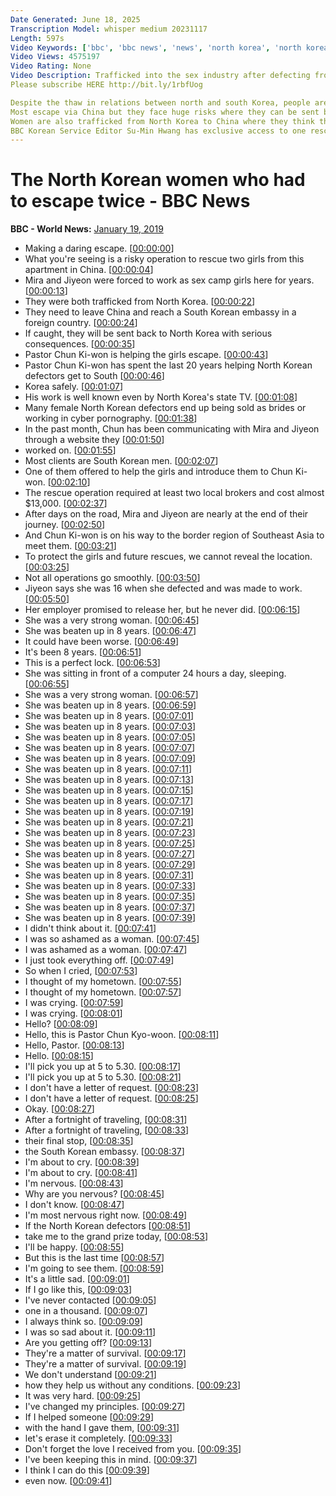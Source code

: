 ```yaml
---
Date Generated: June 18, 2025
Transcription Model: whisper medium 20231117
Length: 597s
Video Keywords: ['bbc', 'bbc news', 'news', 'north korea', 'north korean', 'north korean women', 'north korean woman', 'china', 'chinese', 'china news', 'north korea news', 'north korean defector', 'trafficking', 'women trafficking', 'escaping', 'great escape', 'korea', 'korean', 'korean women', 'defecting from North Korea']
Video Views: 4575197
Video Rating: None
Video Description: Trafficked into the sex industry after defecting from North Korea, two young women spent years in captivity before finally getting the chance to escape.
Please subscribe HERE http://bit.ly/1rbfUog

Despite the thaw in relations between north and south Korea, people are still risking their lives to flee the regime.
Most escape via China but they face huge risks where they can be sent back if caught.
Women are also trafficked from North Korea to China where they think they will get a job and earn some money but find themselves trapped for years on end.
BBC Korean Service Editor Su-Min Hwang has exclusive access to one rescue mission run by a South Korean pastor.
---
```


# The North Korean women who had to escape twice - BBC News
**BBC - World News:** [January 19, 2019](https://www.youtube.com/watch?v=rPrvvj78uSY)
*  Making a daring escape. [[00:00:00](https://www.youtube.com/watch?v=rPrvvj78uSY&t=0.0s)]
*  What you're seeing is a risky operation to rescue two girls from this apartment in China. [[00:00:04](https://www.youtube.com/watch?v=rPrvvj78uSY&t=4.68s)]
*  Mira and Jiyeon were forced to work as sex camp girls here for years. [[00:00:13](https://www.youtube.com/watch?v=rPrvvj78uSY&t=13.52s)]
*  They were both trafficked from North Korea. [[00:00:22](https://www.youtube.com/watch?v=rPrvvj78uSY&t=22.56s)]
*  They need to leave China and reach a South Korean embassy in a foreign country. [[00:00:24](https://www.youtube.com/watch?v=rPrvvj78uSY&t=24.64s)]
*  If caught, they will be sent back to North Korea with serious consequences. [[00:00:35](https://www.youtube.com/watch?v=rPrvvj78uSY&t=35.6s)]
*  Pastor Chun Ki-won is helping the girls escape. [[00:00:43](https://www.youtube.com/watch?v=rPrvvj78uSY&t=43.16s)]
*  Pastor Chun Ki-won has spent the last 20 years helping North Korean defectors get to South [[00:00:46](https://www.youtube.com/watch?v=rPrvvj78uSY&t=46.16s)]
*  Korea safely. [[00:01:07](https://www.youtube.com/watch?v=rPrvvj78uSY&t=67.03999999999999s)]
*  His work is well known even by North Korea's state TV. [[00:01:08](https://www.youtube.com/watch?v=rPrvvj78uSY&t=68.32s)]
*  Many female North Korean defectors end up being sold as brides or working in cyber pornography. [[00:01:38](https://www.youtube.com/watch?v=rPrvvj78uSY&t=98.32s)]
*  In the past month, Chun has been communicating with Mira and Jiyeon through a website they [[00:01:50](https://www.youtube.com/watch?v=rPrvvj78uSY&t=110.32s)]
*  worked on. [[00:01:55](https://www.youtube.com/watch?v=rPrvvj78uSY&t=115.06s)]
*  Most clients are South Korean men. [[00:02:07](https://www.youtube.com/watch?v=rPrvvj78uSY&t=127.44s)]
*  One of them offered to help the girls and introduce them to Chun Ki-won. [[00:02:10](https://www.youtube.com/watch?v=rPrvvj78uSY&t=130.2s)]
*  The rescue operation required at least two local brokers and cost almost $13,000. [[00:02:37](https://www.youtube.com/watch?v=rPrvvj78uSY&t=157.44s)]
*  After days on the road, Mira and Jiyeon are nearly at the end of their journey. [[00:02:50](https://www.youtube.com/watch?v=rPrvvj78uSY&t=170.96s)]
*  And Chun Ki-won is on his way to the border region of Southeast Asia to meet them. [[00:03:21](https://www.youtube.com/watch?v=rPrvvj78uSY&t=201.24s)]
*  To protect the girls and future rescues, we cannot reveal the location. [[00:03:25](https://www.youtube.com/watch?v=rPrvvj78uSY&t=205.92s)]
*  Not all operations go smoothly. [[00:03:50](https://www.youtube.com/watch?v=rPrvvj78uSY&t=230.88s)]
*  Jiyeon says she was 16 when she defected and was made to work. [[00:05:50](https://www.youtube.com/watch?v=rPrvvj78uSY&t=350.88s)]
*  Her employer promised to release her, but he never did. [[00:06:15](https://www.youtube.com/watch?v=rPrvvj78uSY&t=375.48s)]
*  She was a very strong woman. [[00:06:45](https://www.youtube.com/watch?v=rPrvvj78uSY&t=405.48s)]
*  She was beaten up in 8 years. [[00:06:47](https://www.youtube.com/watch?v=rPrvvj78uSY&t=407.48s)]
*  It could have been worse. [[00:06:49](https://www.youtube.com/watch?v=rPrvvj78uSY&t=409.48s)]
*  It's been 8 years. [[00:06:51](https://www.youtube.com/watch?v=rPrvvj78uSY&t=411.48s)]
*  This is a perfect lock. [[00:06:53](https://www.youtube.com/watch?v=rPrvvj78uSY&t=413.48s)]
*  She was sitting in front of a computer 24 hours a day, sleeping. [[00:06:55](https://www.youtube.com/watch?v=rPrvvj78uSY&t=415.48s)]
*  She was a very strong woman. [[00:06:57](https://www.youtube.com/watch?v=rPrvvj78uSY&t=417.48s)]
*  She was beaten up in 8 years. [[00:06:59](https://www.youtube.com/watch?v=rPrvvj78uSY&t=419.48s)]
*  She was beaten up in 8 years. [[00:07:01](https://www.youtube.com/watch?v=rPrvvj78uSY&t=421.48s)]
*  She was beaten up in 8 years. [[00:07:03](https://www.youtube.com/watch?v=rPrvvj78uSY&t=423.48s)]
*  She was beaten up in 8 years. [[00:07:05](https://www.youtube.com/watch?v=rPrvvj78uSY&t=425.48s)]
*  She was beaten up in 8 years. [[00:07:07](https://www.youtube.com/watch?v=rPrvvj78uSY&t=427.48s)]
*  She was beaten up in 8 years. [[00:07:09](https://www.youtube.com/watch?v=rPrvvj78uSY&t=429.48s)]
*  She was beaten up in 8 years. [[00:07:11](https://www.youtube.com/watch?v=rPrvvj78uSY&t=431.48s)]
*  She was beaten up in 8 years. [[00:07:13](https://www.youtube.com/watch?v=rPrvvj78uSY&t=433.48s)]
*  She was beaten up in 8 years. [[00:07:15](https://www.youtube.com/watch?v=rPrvvj78uSY&t=435.48s)]
*  She was beaten up in 8 years. [[00:07:17](https://www.youtube.com/watch?v=rPrvvj78uSY&t=437.48s)]
*  She was beaten up in 8 years. [[00:07:19](https://www.youtube.com/watch?v=rPrvvj78uSY&t=439.48s)]
*  She was beaten up in 8 years. [[00:07:21](https://www.youtube.com/watch?v=rPrvvj78uSY&t=441.48s)]
*  She was beaten up in 8 years. [[00:07:23](https://www.youtube.com/watch?v=rPrvvj78uSY&t=443.48s)]
*  She was beaten up in 8 years. [[00:07:25](https://www.youtube.com/watch?v=rPrvvj78uSY&t=445.48s)]
*  She was beaten up in 8 years. [[00:07:27](https://www.youtube.com/watch?v=rPrvvj78uSY&t=447.48s)]
*  She was beaten up in 8 years. [[00:07:29](https://www.youtube.com/watch?v=rPrvvj78uSY&t=449.48s)]
*  She was beaten up in 8 years. [[00:07:31](https://www.youtube.com/watch?v=rPrvvj78uSY&t=451.48s)]
*  She was beaten up in 8 years. [[00:07:33](https://www.youtube.com/watch?v=rPrvvj78uSY&t=453.48s)]
*  She was beaten up in 8 years. [[00:07:35](https://www.youtube.com/watch?v=rPrvvj78uSY&t=455.48s)]
*  She was beaten up in 8 years. [[00:07:37](https://www.youtube.com/watch?v=rPrvvj78uSY&t=457.48s)]
*  She was beaten up in 8 years. [[00:07:39](https://www.youtube.com/watch?v=rPrvvj78uSY&t=459.48s)]
*  I didn't think about it. [[00:07:41](https://www.youtube.com/watch?v=rPrvvj78uSY&t=461.48s)]
*  I was so ashamed as a woman. [[00:07:45](https://www.youtube.com/watch?v=rPrvvj78uSY&t=465.48s)]
*  I was ashamed as a woman. [[00:07:47](https://www.youtube.com/watch?v=rPrvvj78uSY&t=467.48s)]
*  I just took everything off. [[00:07:49](https://www.youtube.com/watch?v=rPrvvj78uSY&t=469.48s)]
*  So when I cried, [[00:07:53](https://www.youtube.com/watch?v=rPrvvj78uSY&t=473.48s)]
*  I thought of my hometown. [[00:07:55](https://www.youtube.com/watch?v=rPrvvj78uSY&t=475.48s)]
*  I thought of my hometown. [[00:07:57](https://www.youtube.com/watch?v=rPrvvj78uSY&t=477.48s)]
*  I was crying. [[00:07:59](https://www.youtube.com/watch?v=rPrvvj78uSY&t=479.48s)]
*  I was crying. [[00:08:01](https://www.youtube.com/watch?v=rPrvvj78uSY&t=481.48s)]
*  Hello? [[00:08:09](https://www.youtube.com/watch?v=rPrvvj78uSY&t=489.48s)]
*  Hello, this is Pastor Chun Kyo-woon. [[00:08:11](https://www.youtube.com/watch?v=rPrvvj78uSY&t=491.48s)]
*  Hello, Pastor. [[00:08:13](https://www.youtube.com/watch?v=rPrvvj78uSY&t=493.48s)]
*  Hello. [[00:08:15](https://www.youtube.com/watch?v=rPrvvj78uSY&t=495.48s)]
*  I'll pick you up at 5 to 5.30. [[00:08:17](https://www.youtube.com/watch?v=rPrvvj78uSY&t=497.48s)]
*  I'll pick you up at 5 to 5.30. [[00:08:21](https://www.youtube.com/watch?v=rPrvvj78uSY&t=501.48s)]
*  I don't have a letter of request. [[00:08:23](https://www.youtube.com/watch?v=rPrvvj78uSY&t=503.48s)]
*  I don't have a letter of request. [[00:08:25](https://www.youtube.com/watch?v=rPrvvj78uSY&t=505.48s)]
*  Okay. [[00:08:27](https://www.youtube.com/watch?v=rPrvvj78uSY&t=507.48s)]
*  After a fortnight of traveling, [[00:08:31](https://www.youtube.com/watch?v=rPrvvj78uSY&t=511.48s)]
*  After a fortnight of traveling, [[00:08:33](https://www.youtube.com/watch?v=rPrvvj78uSY&t=513.48s)]
*  their final stop, [[00:08:35](https://www.youtube.com/watch?v=rPrvvj78uSY&t=515.48s)]
*  the South Korean embassy. [[00:08:37](https://www.youtube.com/watch?v=rPrvvj78uSY&t=517.48s)]
*  I'm about to cry. [[00:08:39](https://www.youtube.com/watch?v=rPrvvj78uSY&t=519.48s)]
*  I'm about to cry. [[00:08:41](https://www.youtube.com/watch?v=rPrvvj78uSY&t=521.48s)]
*  I'm nervous. [[00:08:43](https://www.youtube.com/watch?v=rPrvvj78uSY&t=523.48s)]
*  Why are you nervous? [[00:08:45](https://www.youtube.com/watch?v=rPrvvj78uSY&t=525.48s)]
*  I don't know. [[00:08:47](https://www.youtube.com/watch?v=rPrvvj78uSY&t=527.48s)]
*  I'm most nervous right now. [[00:08:49](https://www.youtube.com/watch?v=rPrvvj78uSY&t=529.48s)]
*  If the North Korean defectors [[00:08:51](https://www.youtube.com/watch?v=rPrvvj78uSY&t=531.48s)]
*  take me to the grand prize today, [[00:08:53](https://www.youtube.com/watch?v=rPrvvj78uSY&t=533.48s)]
*  I'll be happy. [[00:08:55](https://www.youtube.com/watch?v=rPrvvj78uSY&t=535.48s)]
*  But this is the last time [[00:08:57](https://www.youtube.com/watch?v=rPrvvj78uSY&t=537.48s)]
*  I'm going to see them. [[00:08:59](https://www.youtube.com/watch?v=rPrvvj78uSY&t=539.48s)]
*  It's a little sad. [[00:09:01](https://www.youtube.com/watch?v=rPrvvj78uSY&t=541.48s)]
*  If I go like this, [[00:09:03](https://www.youtube.com/watch?v=rPrvvj78uSY&t=543.48s)]
*  I've never contacted [[00:09:05](https://www.youtube.com/watch?v=rPrvvj78uSY&t=545.48s)]
*  one in a thousand. [[00:09:07](https://www.youtube.com/watch?v=rPrvvj78uSY&t=547.48s)]
*  I always think so. [[00:09:09](https://www.youtube.com/watch?v=rPrvvj78uSY&t=549.48s)]
*  I was so sad about it. [[00:09:11](https://www.youtube.com/watch?v=rPrvvj78uSY&t=551.48s)]
*  Are you getting off? [[00:09:13](https://www.youtube.com/watch?v=rPrvvj78uSY&t=553.48s)]
*  They're a matter of survival. [[00:09:17](https://www.youtube.com/watch?v=rPrvvj78uSY&t=557.48s)]
*  They're a matter of survival. [[00:09:19](https://www.youtube.com/watch?v=rPrvvj78uSY&t=559.48s)]
*  We don't understand [[00:09:21](https://www.youtube.com/watch?v=rPrvvj78uSY&t=561.48s)]
*  how they help us without any conditions. [[00:09:23](https://www.youtube.com/watch?v=rPrvvj78uSY&t=563.48s)]
*  It was very hard. [[00:09:25](https://www.youtube.com/watch?v=rPrvvj78uSY&t=565.48s)]
*  I've changed my principles. [[00:09:27](https://www.youtube.com/watch?v=rPrvvj78uSY&t=567.48s)]
*  If I helped someone [[00:09:29](https://www.youtube.com/watch?v=rPrvvj78uSY&t=569.48s)]
*  with the hand I gave them, [[00:09:31](https://www.youtube.com/watch?v=rPrvvj78uSY&t=571.48s)]
*  let's erase it completely. [[00:09:33](https://www.youtube.com/watch?v=rPrvvj78uSY&t=573.48s)]
*  Don't forget the love I received from you. [[00:09:35](https://www.youtube.com/watch?v=rPrvvj78uSY&t=575.48s)]
*  I've been keeping this in mind. [[00:09:37](https://www.youtube.com/watch?v=rPrvvj78uSY&t=577.48s)]
*  I think I can do this [[00:09:39](https://www.youtube.com/watch?v=rPrvvj78uSY&t=579.48s)]
*  even now. [[00:09:41](https://www.youtube.com/watch?v=rPrvvj78uSY&t=581.48s)]
